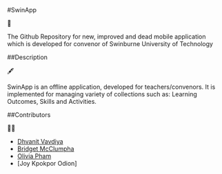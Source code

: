 #SwinApp

📓

The Github Repository for new, improved and dead mobile application which is developed for convenor of Swinburne University of Technology

##Description

🖋️

SwinApp is an offline application, developed for teachers/convenors. It is implemented for managing variety of collections such as: Learning Outcomes, Skills and Activities.

##Contributors

👨‍🎓

- [Dhvanit Vavdiya](https://github.com/dhvanit-vavdiya)
- [Bridget McClumpha](https://github.com/bmacl7)
- [Olivia Pham](https://github.com/Olivia-Ph)
- [Joy Kpokpor Odion]
